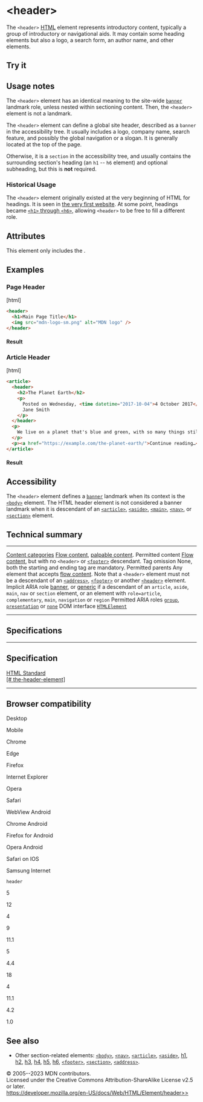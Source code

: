 \<header\>
==========

The `<header>` [HTML](../index) element represents introductory content,
typically a group of introductory or navigational aids. It may contain
some heading elements but also a logo, a search form, an author name,
and other elements.

Try it
------

Usage notes
-----------

The `<header>` element has an identical meaning to the site-wide
[`banner`](https://developer.mozilla.org/en-US/docs/Web/Accessibility/ARIA/Roles/banner_role)
landmark role, unless nested within sectioning content. Then, the
`<header>` element is not a landmark.

The `<header>` element can define a global site header, described as a
`banner` in the accessibility tree. It usually includes a logo, company
name, search feature, and possibly the global navigation or a slogan. It
is generally located at the top of the page.

Otherwise, it is a `section` in the accessibility tree, and usually
contains the surrounding section\'s heading (an `h1` -- `h6` element)
and optional subheading, but this is **not** required.

### Historical Usage

The `<header>` element originally existed at the very beginning of HTML
for headings. It is seen in [the very first
website](http://info.cern.ch/). At some point, headings became [`<h1>`
through `<h6>`](heading_elements), allowing `<header>` to be free to
fill a different role.

Attributes
----------

This element only includes the [](_Resources/Markup%20And%20Styling/html/global_attributes/index.md).

Examples
--------

### Page Header

[html]

```html
<header>
  <h1>Main Page Title</h1>
  <img src="mdn-logo-sm.png" alt="MDN logo" />
</header>
```

#### Result

### Article Header

[html]

```html
<article>
  <header>
    <h2>The Planet Earth</h2>
    <p>
      Posted on Wednesday, <time datetime="2017-10-04">4 October 2017</time> by
      Jane Smith
    </p>
  </header>
  <p>
    We live on a planet that's blue and green, with so many things still unseen.
  </p>
  <p><a href="https://example.com/the-planet-earth/">Continue reading…</a></p>
</article>
```

#### Result

Accessibility
-------------

The `<header>` element defines a
[`banner`](https://developer.mozilla.org/en-US/docs/Web/Accessibility/ARIA/Roles/banner_role)
landmark when its context is the [`<body>`](body) element. The HTML
header element is not considered a banner landmark when it is descendant
of an [`<article>`](article), [`<aside>`](aside), [`<main>`](main),
[`<nav>`](nav), or [`<section>`](section) element.

Technical summary
-----------------

  --------------------------------------------- ------------------------------------------------------------------------------------------------------------------------------------------------------------------------------------------------------------------------------------------------------------------------------------------------------------------------------------------------------------------
  [Content categories](../content_categories)   [Flow content](../content_categories#flow_content), [palpable content](../content_categories#palpable_content).
  Permitted content                             [Flow content](../content_categories#flow_content), but with no `<header>` or [`<footer>`](footer) descendant.
  Tag omission                                  None, both the starting and ending tag are mandatory.
  Permitted parents                             Any element that accepts [flow content](../content_categories#flow_content). Note that a `<header>` element must not be a descendant of an [`<address>`](address), [`<footer>`](footer) or another [`<header>`](header) element.
  Implicit ARIA role                            [banner](https://developer.mozilla.org/en-US/docs/Web/Accessibility/ARIA/Roles/banner_role), or [generic](https://developer.mozilla.org/en-US/docs/Web/Accessibility/ARIA/Roles/generic_role) if a descendant of an `article`, `aside`, `main`, `nav` or `section` element, or an element with `role=article`, `complementary`, `main`, `navigation` or `region`
  Permitted ARIA roles                          [`group`](https://developer.mozilla.org/en-US/docs/Web/Accessibility/ARIA/Roles/group_role), [`presentation`](https://developer.mozilla.org/en-US/docs/Web/Accessibility/ARIA/Roles/presentation_role) or [`none`](https://developer.mozilla.org/en-US/docs/Web/Accessibility/ARIA/Roles/none_role)
  DOM interface                                 [`HTMLElement`](https://developer.mozilla.org/en-US/docs/Web/API/HTMLElement)
  --------------------------------------------- ------------------------------------------------------------------------------------------------------------------------------------------------------------------------------------------------------------------------------------------------------------------------------------------------------------------------------------------------------------------

Specifications
--------------

  -------------------------------------------------------------------------------------------------------

Specification
  -------------------------------------------------------------------------------------------------------

  [HTML Standard\
  [\#
  the-header-element]](https://html.spec.whatwg.org/multipage/sections.html#the-header-element)

  -------------------------------------------------------------------------------------------------------

Browser compatibility
---------------------

Desktop

Mobile

Chrome

Edge

Firefox

Internet Explorer

Opera

Safari

WebView Android

Chrome Android

Firefox for Android

Opera Android

Safari on IOS

Samsung Internet

`header`

5

12

4

9

11.1

5

4.4

18

4

11.1

4.2

1.0

See also
--------

- Other section-related elements: [`<body>`](body), [`<nav>`](nav),
    [`<article>`](article), [`<aside>`](aside), [h1](heading_elements),
    [h2](heading_elements), [h3](heading_elements),
    [h4](heading_elements), [h5](heading_elements),
    [h6](heading_elements), [`<footer>`](footer),
    [`<section>`](section), [`<address>`](address).

© 2005--2023 MDN contributors.\
Licensed under the Creative Commons Attribution-ShareAlike License v2.5
or later.\
https://developer.mozilla.org/en-US/docs/Web/HTML/Element/header>>
